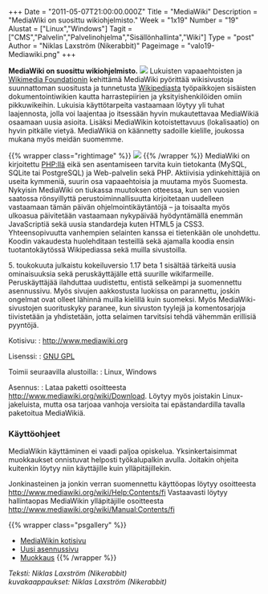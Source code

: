 +++
Date = "2011-05-07T21:00:00.000Z"
Title = "MediaWiki"
Description = "MediaWiki on suosittu wikiohjelmisto."
Week = "1x19"
Number = "19"
Alustat = ["Linux","Windows"]
Tagit = ["CMS","Palvelin","Palvelinohjelma","Sisällönhallinta","Wiki"]
Type = "post"
Author = "Niklas Laxström (Nikerabbit)"
Pageimage = "valo19-Mediawiki.png"
+++


**MediaWiki on suosittu wikiohjelmisto.**
![ ](/images/valo19-Mediawiki.png "fig:valo19-Mediawiki.png") Lukuisten
vapaaehtoisten ja [Wikimedia Foundationin](http://wikimediafoundation.org/wiki/Home) kehittämä
MediaWiki pyörittää wikisivustoja suunnattoman suositusta ja tunnetusta
[Wikipediasta](http://fi.wikipedia.org/) työpaikkojen sisäisten
dokumentointiwikien kautta harrastepiirien ja yksityishenkilöiden omiin
pikkuwikeihin. Lukuisia käyttötarpeita vastaamaan löytyy yli tuhat
laajennosta, jolla voi laajentaa jo itsessään hyvin mukautettavaa
MediaWikiä osaamaan uusia asioita. Lisäksi MediaWikin kotoistettavuus
(lokalisaatio) on hyvin pitkälle vietyä. MediaWikiä on käännetty
sadoille kielille, joukossa mukana myös meidän suomemme.

{{% wrapper class="rightimage" %}}
![ ](/images/MediaWiki_logo_without_tagline.png "fig:MediaWiki_logo_without_tagline.png")
{{% /wrapper %}}
MediaWiki on kirjoitettu [PHP:llä](http://fi.wikipedia.org/wiki/PHP)
eikä sen asentamiseen tarvita kuin tietokanta (MySQL, SQLite tai
PostgreSQL) ja Web-palvelin sekä PHP. Aktiivisia ydinkehittäjiä on
useita kymmeniä, suurin osa vapaaehtoisia ja muutama myös Suomesta.
Nykyisin MediaWiki on tiukassa muutoksen otteessa, kun sen vuosien
saatossa rönsyillyttä perustoiminnallisuutta kirjoitetaan uudelleen
vastaamaan tämän päivän ohjelmointikäytäntöjä – ja toisaalta myös
ulkoasua päivitetään vastaamaan nykypäivää hyödyntämällä enemmän
JavaScriptiä sekä uusia standardeja kuten HTML5 ja CSS3.
Yhteensopivuutta vanhempien selainten kanssa ei tietenkään ole
unohdettu. Koodin vakaudesta huolehditaan testeillä sekä ajamalla koodia
ensin tuotantokäytössä Wikipediassa sekä muilla sivustoilla.

​5. toukokuuta julkaistu kokeiluversio 1.17 beta 1 sisältää tärkeitä
uusia ominaisuuksia sekä peruskäyttäjälle että suurille wikifarmeille.
Peruskäyttäjää ilahduttaa uudistettu, entistä selkeämpi ja suomennettu
asennussivu. Myös sivujen aakkostusta luokissa on parannettu, joskin
ongelmat ovat olleet lähinnä muilla kielillä kuin suomeksi. Myös
MediaWiki-sivustojen suorituskyky paranee, kun sivuston tyylejä ja
komentosarjoja tiivistetään ja yhdistetään, jotta selaimen tarvitsisi
tehdä vähemmän erillisiä pyyntöjä.

Kotisivu:
:    <http://www.mediawiki.org>

Lisenssi:
:    [GNU GPL](GNU_GPL)

Toimii seuraavilla alustoilla:
:    Linux, Windows

Asennus:
:    Lataa paketti osoitteesta <http://www.mediawiki.org/wiki/Download>. Löytyy myös joistakin Linux-jakeluista, mutta osa tarjoaa vanhoja versioita tai epästandardilla tavalla paketoitua MediaWikiä.

### Käyttöohjeet

MediaWikin käyttäminen ei vaadi paljoa opiskelua. Yksinkertaisimmat
muokkaukset onnistuvat helposti työkalupalkin avulla. Joitakin ohjeita
kuitenkin löytyy niin käyttäjille kuin ylläpitäjillekin.

Jonkinasteinen ja jonkin verran suomennettu käyttöopas löytyy
osoitteesta <http://www.mediawiki.org/wiki/Help:Contents/fi> Vastaavasti
löytyy hallintaopas MediaWikin ylläpitäjille osoitteesta
<http://www.mediawiki.org/wiki/Manual:Contents/fi>

{{% wrapper class="psgallery" %}}
-   [MediaWikin kotisivu](/images/mw-mworg.png)‎
-   [Uusi asennussivu](/images/mw-installer.png)‎
-   [Muokkaus](/images/mw-muokkaus.png)
{{% /wrapper %}}

*Teksti: Niklas Laxström (Nikerabbit)* <br />
*kuvakaappaukset: Niklas Laxström (Nikerabbit)*

